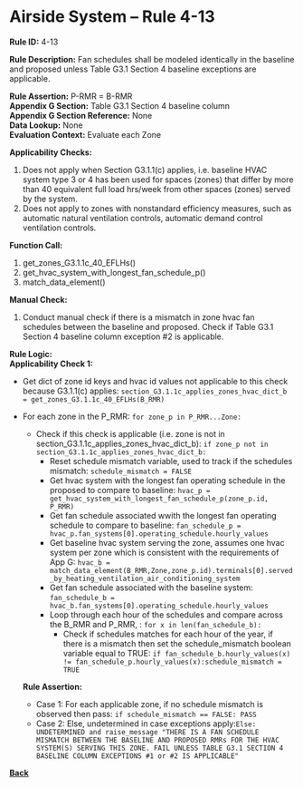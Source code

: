 # Airside System – Rule 4-13

**Rule ID:** 4-13  
 
**Rule Description:** Fan schedules shall be modeled identically in the baseline and proposed unless Table G3.1 Section 4 baseline exceptions are applicable.  

**Rule Assertion:** P-RMR = B-RMR                                           
**Appendix G Section:** Table G3.1 Section 4 baseline column  
**Appendix G Section Reference:** None  
**Data Lookup:** None   
**Evaluation Context:** Evaluate each Zone   

**Applicability Checks:**  

1. Does not apply when Section G3.1.1(c) applies, i.e. baseline HVAC system type 3 or 4 has been used for spaces (zones) that differ by more than 40 equivalent full load hrs/week from other spaces (zones) served by the system.
2. Does not apply to zones with nonstandard efficiency measures, such as automatic natural ventilation controls, automatic demand control ventilation controls.

 
**Function Call:** 

1. get_zones_G3.1.1c_40_EFLHs()
2. get_hvac_system_with_longest_fan_schedule_p()
3. match_data_element()


**Manual Check:** 

1. Conduct manual check if there is a mismatch in zone hvac fan schedules between the baseline and proposed. Check if Table G3.1 Section 4 baseline column exception #2 is applicable. 

**Rule Logic:**  
**Applicability Check 1:** 
- Get dict of zone id keys and hvac id values not applicable to this check because G3.1.1(c) applies: `section_G3.1.1c_applies_zones_hvac_dict_b = get_zones_G3.1.1c_40_EFLHs(B_RMR)`
- For each zone in the P_RMR: `for zone_p in P_RMR...Zone:`
    - Check if this check is applicable (i.e. zone is not in section_G3.1.1c_applies_zones_hvac_dict_b): `if zone_p not in section_G3.1.1c_applies_zones_hvac_dict_b:`
        - Reset schedule mismatch variable, used to track if the schedules mismatch: `schedule_mismatch = FALSE`
        - Get hvac system with the longest fan operating schedule in the proposed to compare to baseline: `hvac_p = get_hvac_system_with_longest_fan_schedule_p(zone_p.id, P_RMR)`
        - Get fan schedule associated wwith the longest fan operating schedule to compare to baseline: `fan_schedule_p = hvac_p.fan_systems[0].operating_schedule.hourly_values`
        - Get baseline hvac system serving the zone, assumes one hvac system per zone which is consistent with the requirements of App G: `hvac_b = match_data_element(B_RMR,Zone,zone_p.id).terminals[0].served_by_heating_ventilation_air_conditioning_system` 
        - Get fan schedule associated with the baseline system: `fan_schedule_b = hvac_b.fan_systems[0].operating_schedule.hourly_values` 
        - Loop through each hour of the schedules and compare across the B_RMR and P_RMR, : `for x in len(fan_schedule_b):`
            - Check if schedules matches for each hour of the year, if there is a mismatch then set the schedule_mismatch boolean variable equal to TRUE: `if fan_schedule_b.hourly_values(x) != fan_schedule_p.hourly_values(x):schedule_mismatch = TRUE`  

    **Rule Assertion:**
    - Case 1: For each applicable zone, if no schedule mismatch is observed then pass: `if schedule_mismatch == FALSE: PASS`
    - Case 2: Else, undetermined in case exceptions apply:`Else: UNDETERMINED and raise_message "THERE IS A FAN SCHEDULE MISMATCH BETWEEN THE BASELINE AND PROPOSED RMRs FOR THE HVAC SYSTEM(S) SERVING THIS ZONE. FAIL UNLESS TABLE G3.1 SECTION 4 BASELINE COLUMN EXCEPTIONS #1 or #2 IS APPLICABLE"`


 **[Back](../_toc.md)**

